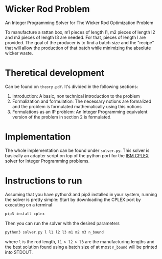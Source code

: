 # Wicker Rod Problem
An Integer Programming Solver for The Wicker Rod Optimization Problem

To manufacture a rattan box, m1 pieces of length l1, m2 pieces of length l2 and m3 pieces of length l3 are needed. 
For that, pieces of length l are provided. The goal of the producer is to find a batch size and the "recipe" that will allow the production of that batch while minimizing the absolute wicker waste.

# Theretical development
Can be found on `theory.pdf`.
It's divided in the following sections:
1. Introduction: A basic, non technical introduction to the problem
2. Formalization and formulation: The necessary notions are formalized and the problem is formulated mathematically using this notions
3. Formulations as an IP problem: An Integer Programming equivalent version of the problem in section 2 is formulated.

# Implementation
The whole implementation can be found under `solver.py`. This solver is basically an adapter script on top of the python port for the [IBM CPLEX](https://www.ibm.com/analytics/cplex-optimizer) solver for Integer Programming problems.

# Instructions to run
Assuming that you have python3 and pip3 installed in your system, running the solver is pretty simple:
Start by downloading the CPLEX port by executing on a terminal
```python 
pip3 install cplex
```

Then you can run the solver with the desired parameters 
```python 
python3 solver.py l l1 l2 l3 m1 m2 m3 n_bound
```
where `l` is the rod length, `l1 > l2 > l3` are the manufacturing lengths and the best solution found 
using a batch size of at most `n_bound` will be printed into STDOUT.
